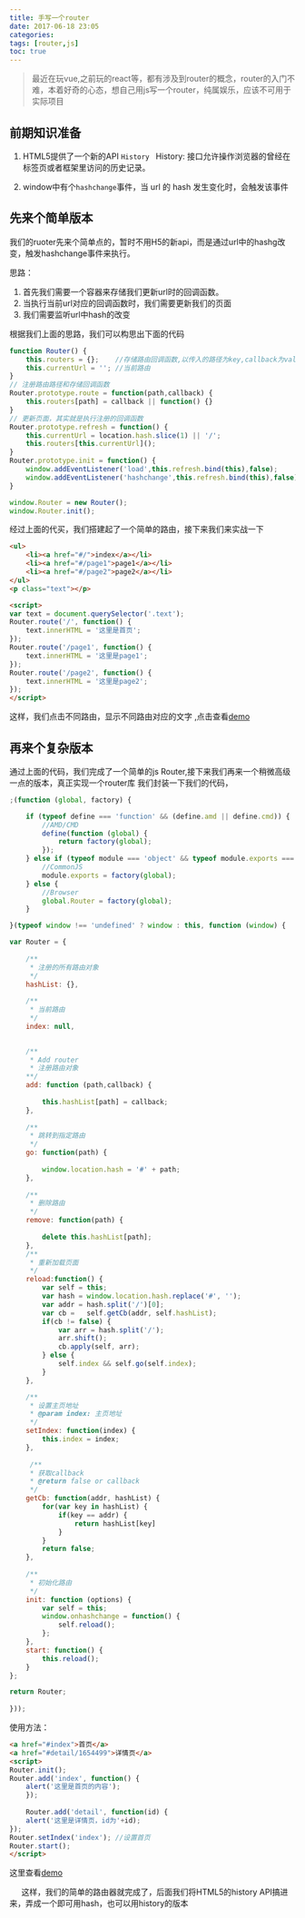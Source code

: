 ```yaml
---
title: 手写一个router
date: 2017-06-18 23:05
categories:
tags: [router,js]
toc: true
---
```


>	最近在玩vue,之前玩的react等，都有涉及到router的概念，router的入门不难，本着好奇的心态，想自己用js写一个router，纯属娱乐，应该不可用于实际项目

<!--more-->

## 前期知识准备
1. HTML5提供了一个新的API `History `
History: 接口允许操作浏览器的曾经在标签页或者框架里访问的历史记录。

2. window中有个`hashchange`事件，当 url 的 hash 发生变化时，会触发该事件

## 先来个简单版本
我们的ruoter先来个简单点的，暂时不用H5的新api，而是通过url中的hashg改变，触发hashchange事件来执行。

思路：
1. 首先我们需要一个容器来存储我们更新url时的回调函数。
2. 当执行当前url对应的回调函数时，我们需要更新我们的页面
3. 我们需要监听url中hash的改变

根据我们上面的思路，我们可以构思出下面的代码
```javascript
function Router() {
	this.routers = {};    //存储路由回调函数,以传入的路径为key,callback为value
	this.currentUrl = ''; //当前路由
}
// 注册路由路径和存储回调函数
Router.prototype.route = function(path,callback) {
	this.routers[path] = callback || function() {}
}
// 更新页面，其实就是执行注册的回调函数
Router.prototype.refresh = function() {
	this.currentUrl = location.hash.slice(1) || '/';
	this.routers[this.currentUrl]();
}
Router.prototype.init = function() {
	window.addEventListener('load',this.refresh.bind(this),false);
	window.addEventListener('hashchange',this.refresh.bind(this),false);
}

window.Router = new Router();
window.Router.init();
```
经过上面的代买，我们搭建起了一个简单的路由，接下来我们来实战一下
```html
<ul> 
    <li><a href="#/">index</a></li> 
    <li><a href="#/page1">page1</a></li> 
    <li><a href="#/page2">page2</a></li> 
</ul> 
<p class="text"></p>

<script>
var text = document.querySelector('.text');
Router.route('/', function() {
	text.innerHTML = '这里是首页';
});
Router.route('/page1', function() {
    text.innerHTML = '这里是page1';
});
Router.route('/page2', function() {
    text.innerHTML = '这里是page2';
});
</script>
```
这样，我们点击不同路由，显示不同路由对应的文字 ,点击查看<a href="/demo/router1.html" target="_blank">demo</a>

## 再来个复杂版本
通过上面的代码，我们完成了一个简单的js Router,接下来我们再来一个稍微高级一点的版本，真正实现一个router库
我们封装一下我们的代码，

```javascript
;(function (global, factory) {

    if (typeof define === 'function' && (define.amd || define.cmd)) {
        //AMD/CMD
        define(function (global) {
            return factory(global);
        });
    } else if (typeof module === 'object' && typeof module.exports === 'object') {
        //CommonJS
        module.exports = factory(global);
    } else {
        //Browser
        global.Router = factory(global);
    }

}(typeof window !== 'undefined' ? window : this, function (window) {

var Router = {
	
    /**
     * 注册的所有路由对象
     */
    hashList: {},
	
	/**
	 * 当前路由
	 */
    index: null,
   

    /**
     * Add router
     * 注册路由对象
	**/
    add: function (path,callback) {
    	
        this.hashList[path] = callback;
    },
    
    /**
     * 跳转到指定路由
     */
    go: function(path) {
    	
    	window.location.hash = '#' + path;
    },
    
    /**
     * 删除路由
     */
    remove: function(path) {	 
    	
        delete this.hashList[path];
    },
    /**
     * 重新加载页面
     */
    reload:function() {
    	var self = this;
        var hash = window.location.hash.replace('#', '');
        var addr = hash.split('/')[0];
        var cb =   self.getCb(addr, self.hashList);
        if(cb != false) {
            var arr = hash.split('/');
            arr.shift();
            cb.apply(self, arr);
        } else {
            self.index && self.go(self.index);
        }
    },

 	/**
     * 设置主页地址
     * @param index: 主页地址
     */
    setIndex: function(index) {
        this.index = index;
    },
    
     /**
     * 获取callback
     * @return false or callback
     */
    getCb: function(addr, hashList) {
        for(var key in hashList) {
            if(key == addr) {
                return hashList[key]
            }
        }
        return false;
    },
    
    /**
     * 初始化路由
     */
    init: function (options) {
    	var self = this;
    	window.onhashchange = function() {
            self.reload();
        };
    },
    start: function() {
    	this.reload();
    }
};

return Router;
    
}));
```
使用方法：
```html
<a href="#index">首页</a>
<a href="#detail/1654499">详情页</a>
<script>
Router.init();
Router.add('index', function() {
    alert('这里是首页的内容');
    });
 
    Router.add('detail', function(id) {
    alert('这里是详情页，id为'+id);
});
Router.setIndex('index'); //设置首页
Router.start();
</script>
```
这里查看<a href="/demo/router2.html" target="_blank">demo</a>


&ensp;&ensp;&ensp;这样，我们的简单的路由器就完成了，后面我们将HTML5的history API搞进来，弄成一个即可用hash，也可以用history的版本

